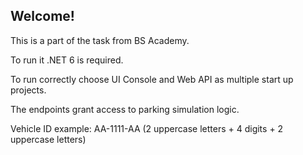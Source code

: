 ## Welcome!

This is a part of the task from BS Academy.

To run it .NET 6 is required.

To run correctly choose UI Console and Web API as multiple start up projects.

The endpoints grant access to parking simulation logic.

Vehicle ID example: AA-1111-AA
(2 uppercase letters + 4 digits + 2 uppercase letters) 
